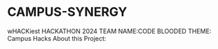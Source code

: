 # CAMPUS-SYNERGY
wHACKiest HACKATHON 2024 
TEAM NAME:CODE BLOODED
THEME: Campus Hacks
About this Project:
